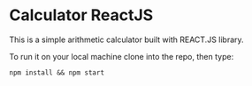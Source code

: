 # Calculator ReactJS

This is a simple arithmetic calculator built with REACT.JS library. 


To run it on your local machine clone into the repo, then type: 

    npm install && npm start
    




